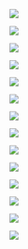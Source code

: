 
![](Pasted%20image%2020221022054345.png)

![](Pasted%20image%2020221022054355.png)

![](Pasted%20image%2020221022054402.png)

![](Pasted%20image%2020221022054415.png)

![](Pasted%20image%2020221022054425.png)

![](Pasted%20image%2020221022054443.png)

![](Pasted%20image%2020221022054519.png)

![](Pasted%20image%2020221022054532.png)

![](Pasted%20image%2020221022054539.png)

![](Pasted%20image%2020221022054552.png)

![](Pasted%20image%2020221022054620.png)

![](Pasted%20image%2020221022054631.png)

![](Pasted%20image%2020221022054640.png)

![](Pasted%20image%2020221022054650.png)
